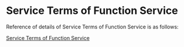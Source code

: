 # Service Terms of Function Service
Reference of details of Service Terms of Function Service is as follows:

[Service Terms of Function Service](https://docs.jdcloud.com/cn/product-service-agreement/functional-service-terms-of-service)
